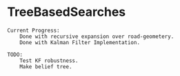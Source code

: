 # TreeBasedSearches

	Current Progress:
		Done with recursive expansion over road-geometery.
		Done with Kalman Filter Implementation.
		
	TODO:
		Test KF robustness.
		Make belief tree.
		

